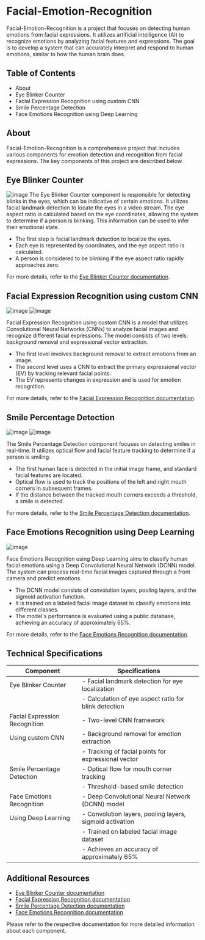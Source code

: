 # Facial-Emotion-Recognition

Facial-Emotion-Recognition is a project that focuses on detecting human emotions from facial expressions. It utilizes artificial intelligence (AI) to recognize emotions by analyzing facial features and expressions. The goal is to develop a system that can accurately interpret and respond to human emotions, similar to how the human brain does.

## Table of Contents
- About
- Eye Blinker Counter
- Facial Expression Recognition using custom CNN
- Smile Percentage Detection
- Face Emotions Recognition using Deep Learning

## About

Facial-Emotion-Recognition is a comprehensive project that includes various components for emotion detection and recognition from facial expressions. The key components of this project are described below.

## Eye Blinker Counter
![image](https://user-images.githubusercontent.com/78999467/110669344-57cd2e80-81f4-11eb-9637-c8f5c3a267bf.png)
The Eye Blinker Counter component is responsible for detecting blinks in the eyes, which can be indicative of certain emotions. It utilizes facial landmark detection to locate the eyes in a video stream. The eye aspect ratio is calculated based on the eye coordinates, allowing the system to determine if a person is blinking. This information can be used to infer their emotional state.

- The first step is facial landmark detection to localize the eyes.
- Each eye is represented by coordinates, and the eye aspect ratio is calculated.
- A person is considered to be blinking if the eye aspect ratio rapidly approaches zero.

For more details, refer to the [Eye Blinker Counter documentation](link-to-documentation).

## Facial Expression Recognition using custom CNN
![image](https://user-images.githubusercontent.com/78999467/110669184-2f453480-81f4-11eb-9ac2-611dd5754f92.png)
![image](https://user-images.githubusercontent.com/78999467/110669183-2f453480-81f4-11eb-9a3a-a971bb7a9e95.png)

Facial Expression Recognition using custom CNN is a model that utilizes Convolutional Neural Networks (CNNs) to analyze facial images and recognize different facial expressions. The model consists of two levels: background removal and expressional vector extraction.

- The first level involves background removal to extract emotions from an image.
- The second level uses a CNN to extract the primary expressional vector (EV) by tracking relevant facial points.
- The EV represents changes in expression and is used for emotion recognition.

For more details, refer to the [Facial Expression Recognition documentation](https://ieeexplore.ieee.org/document/4427488/).

## Smile Percentage Detection
![image](https://user-images.githubusercontent.com/78999467/110666784-bc3abe80-81f1-11eb-95c6-698f8dd2116d.png)
![image](https://user-images.githubusercontent.com/78999467/110666785-bc3abe80-81f1-11eb-81a2-e8d1b86c7ecf.png)

The Smile Percentage Detection component focuses on detecting smiles in real-time. It utilizes optical flow and facial feature tracking to determine if a person is smiling.

- The first human face is detected in the initial image frame, and standard facial features are located.
- Optical flow is used to track the positions of the left and right mouth corners in subsequent frames.
- If the distance between the tracked mouth corners exceeds a threshold, a smile is detected.

For more details, refer to the [Smile Percentage Detection documentation](https://pyimagesearch.com/2021/07/14/smile-detection-with-opencv-keras-and-tensorflow/).

## Face Emotions Recognition using Deep Learning
![image](https://user-images.githubusercontent.com/78999467/110668788-c8278000-81f3-11eb-81ec-e12d728b1ead.png)

Face Emotions Recognition using Deep Learning aims to classify human facial emotions using a Deep Convolutional Neural Network (DCNN) model. The system can process real-time facial images captured through a front camera and predict emotions.

- The DCNN model consists of convolution layers, pooling layers, and the sigmoid activation function.
- It is trained on a labeled facial image dataset to classify emotions into different classes.
- The model's performance is evaluated using a public database, achieving an accuracy of approximately 65%.

For more details, refer to the [Face Emotions Recognition documentation](https://ieeexplore.ieee.org/document/9752189).
## Technical Specifications

| Component                       | Specifications                                      |
|---------------------------------|-----------------------------------------------------|
| Eye Blinker Counter             | - Facial landmark detection for eye localization    |
|                                 | - Calculation of eye aspect ratio for blink detection|
| Facial Expression Recognition   | - Two-level CNN framework                            |
| Using custom CNN                | - Background removal for emotion extraction          |
|                                 | - Tracking of facial points for expressional vector  |
| Smile Percentage Detection      | - Optical flow for mouth corner tracking             |
|                                 | - Threshold-based smile detection                    |
| Face Emotions Recognition       | - Deep Convolutional Neural Network (DCNN) model     |
| Using Deep Learning             | - Convolution layers, pooling layers, sigmoid activation |
|                                 | - Trained on labeled facial image dataset            |
|                                 | - Achieves an accuracy of approximately 65%          |

## Additional Resources

- [Eye Blinker Counter documentation](https://pyimagesearch.com/2017/04/24/eye-blink-detection-opencv-python-dlib/)
- [Facial Expression Recognition documentation](https://ieeexplore.ieee.org/document/4427488/)
- [Smile Percentage Detection documentation](https://pyimagesearch.com/2021/07/14/smile-detection-with-opencv-keras-and-tensorflow/)
- [Face Emotions Recognition documentation](https://ieeexplore.ieee.org/document/9752189)

Please refer to the respective documentation for more detailed information about each component.
